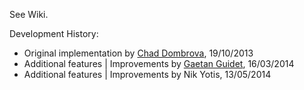 See Wiki.    
   
Development History:   
    
- Original implementation by [Chad Dombrova](https://github.com/LumaPictures/arnold-rv), 19/10/2013    
- Additional features | Improvements by [Gaetan Guidet](https://github.com/gatgui/arnold-rv), 16/03/2014   
- Additional features | Improvements by Nik Yotis, 13/05/2014   